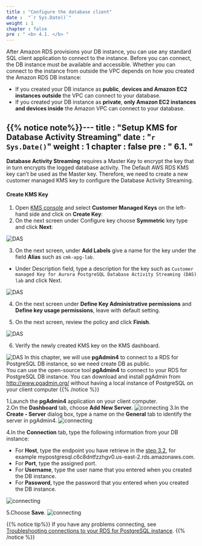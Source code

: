 ```yaml
---
title : "Configure the database client"
date :  "`r Sys.Date()`" 
weight : 1 
chapter : false
pre : " <b> 4.1. </b> "
---
```


 After Amazon RDS provisions your DB instance, you can use any standard SQL client application to connect to the instance. Before you can connect, the DB instance must be available and accessible. Whether you can connect to the instance from outside the VPC depends on how you created the Amazon RDS DB instance:
 - If you created your DB instance as **public**, **devices and Amazon EC2 instances outside** the VPC can connect to your database.
 - If you created your DB instance as **private**, **only Amazon EC2 instances and devices inside** the Amazon VPC can connect to your database.

 {{% notice note%}}---
title : "Setup KMS for Database Activity Streaming"
date :  "`r Sys.Date()`" 
weight : 1 
chapter : false
pre : " <b> 6.1. </b> "
---

**Database Activity Streaming** requires a Master Key to encrypt the key that in turn encrypts the logged database activity. The Default AWS RDS KMS key can’t be used as the Master key. Therefore, we need to create a new customer managed KMS key to configure the Database Activity Streaming.

#### Create KMS Key
1. Open [KMS console](https://console.aws.amazon.com/kms/home)  and select **Customer Managed Keys** on the left-hand side and click on **Create Key**:
2. On the next screen under Configure key choose **Symmetric** key type and click **Next**:

![DAS](/images/6/6.1/1.png)

3. On the next screen, under **Add Labels** give a name for the key under the field **Alias** such as ``cmk-apg-lab``.

- Under Description field, type a description for the key such as ``Customer managed Key for Aurora PostgreSQL Database Activity Streaming (DAS) lab`` and click Next.

![DAS](/images/6/6.1/2.png)

4. On the next screen under **Define Key Administrative permissions** and  **Define key usage permissions**, leave with default setting.

5. On the next screen, review the policy and click **Finish**.

![DAS](/images/6/6.1/3.png)

6. Verify the newly created KMS key on the KMS dashboard.

![DAS](/images/6/6.1/4.png)
 In this chapter, we will use **pgAdmin4** to connect to a RDS for PostgreSQL DB instance, so we need create DB as public.\
 You can use the open-source tool **pgAdmin4** to connect to your RDS for PostgreSQL DB instance. You can download and install pgAdmin from http://www.pgadmin.org/ without having a local instance of PostgreSQL on your client computer
 {{% /notice %}}


 1.Launch the **pgAdmin4** application on your client computer.\
 2.On the **Dashboard** tab, choose **Add New Server.**
 ![connecting](/images/4/4-1/14.png)
 3.In the **Create - Server** dialog box, type a name on the **General** tab to identify the server in pgAdmin4. 
 ![connecting](/images/4/4-1/1.png)
 
 4.In the **Connection** tab, type the following information from your DB instance:
 - For **Host**, type the endpoint you have retrieve in the [step 3.2](3-2-retrievebdinstancendpoint/), for example mypostgresql.c6c8dntfzzhgv0.us-east-2.rds.amazonaws.com.
 - For **Port**, type the assigned port.
 - For **Username**, type the user name that you entered when you created the DB instance. 
 - For **Password**, type the password that you entered when you created the DB instance.

 ![connecting](/images/4/4-1/2.png)
 
 5.Choose **Save**.
 ![connecting](/images/4/4-1/6.png)

 {{% notice tip%}}
 If you have any problems connecting, see [Troubleshooting connections to your RDS for PostgreSQL instance](https://docs.aws.amazon.com/AmazonRDS/latest/UserGuide/USER_ConnectToPostgreSQLInstance.html#USER_ConnectToPostgreSQLInstance.Troubleshooting).
 {{% /notice %}}